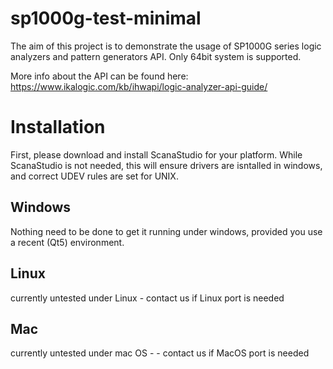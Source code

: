 # sp1000g-test-minimal
 
The aim of this project is to demonstrate the usage of SP1000G series logic analyzers and pattern generators API. Only 64bit system is supported.

More info about the API can be found here: https://www.ikalogic.com/kb/ihwapi/logic-analyzer-api-guide/

# Installation
First, please download and install ScanaStudio for your platform. While ScanaStudio is not needed, this will ensure drivers are isntalled in windows, and correct UDEV rules are set for UNIX. 

## Windows
Nothing need to be done to get it running under windows, provided you use a recent (Qt5) environment.

## Linux
currently untested under Linux - contact us if Linux port is needed

## Mac
currently untested under mac OS -  - contact us if MacOS port is needed